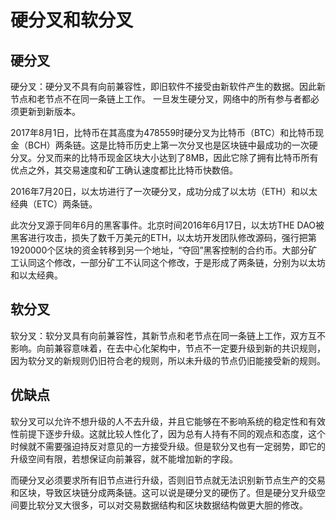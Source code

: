 # 硬分叉和软分叉

## 硬分叉

硬分叉：硬分叉不具有向前兼容性，即旧软件不接受由新软件产生的数据。因此新节点和老节点不在同一条链上工作。 一旦发生硬分叉，网络中的所有参与者都必须更新到新版本。

2017年8月1日，比特币在其高度为478559时硬分叉为比特币（BTC）和比特币现金（BCH）两条链。这是比特币历史上第一次分叉也是区块链中最成功的一次硬分叉。分叉而来的比特币现金区块大小达到了8MB，因此它除了拥有比特币所有优点之外，其交易速度和矿工确认速度都比比特币快数倍。

2016年7月20日，以太坊进行了一次硬分叉，成功分成了以太坊（ETH）和以太经典（ETC）两条链。

此次分叉源于同年6月的黑客事件。北京时间2016年6月17日，以太坊THE DAO被黑客进行攻击，损失了数千万美元的ETH，以太坊开发团队修改源码，强行把第1920000个区块的资金转移到另一个地址，“夺回”黑客控制的合约币。大部分矿工认同这个修改，一部分矿工不认同这个修改，于是形成了两条链，分别为以太坊和以太经典。

## 软分叉

软分叉：软分叉具有向前兼容性，其新节点和老节点在同一条链上工作，双方互不影响。向前兼容意味着，在去中心化架构中，节点不一定要升级到新的共识规则，因为软分叉的新规则仍旧符合老的规则，所以未升级的节点仍旧能接受新的规则。

## 优缺点

软分叉可以允许不想升级的人不去升级，并且它能够在不影响系统的稳定性和有效性前提下逐步升级。这就比较人性化了，因为总有人持有不同的观点和态度，这个时候就不需要强迫持反对意见的一方接受升级。但是软分叉也有一定弱势，即它的升级空间有限，若想保证向前兼容，就不能增加新的字段。

而硬分叉必须要求所有旧节点进行升级，否则旧节点就无法识别新节点生产的交易和区块，导致区块链分成两条链。这可以说是硬分叉的硬伤了。但是硬分叉升级空间要比软分叉大很多，可以对交易数据结构和区块数据结构做更大胆的修改。

